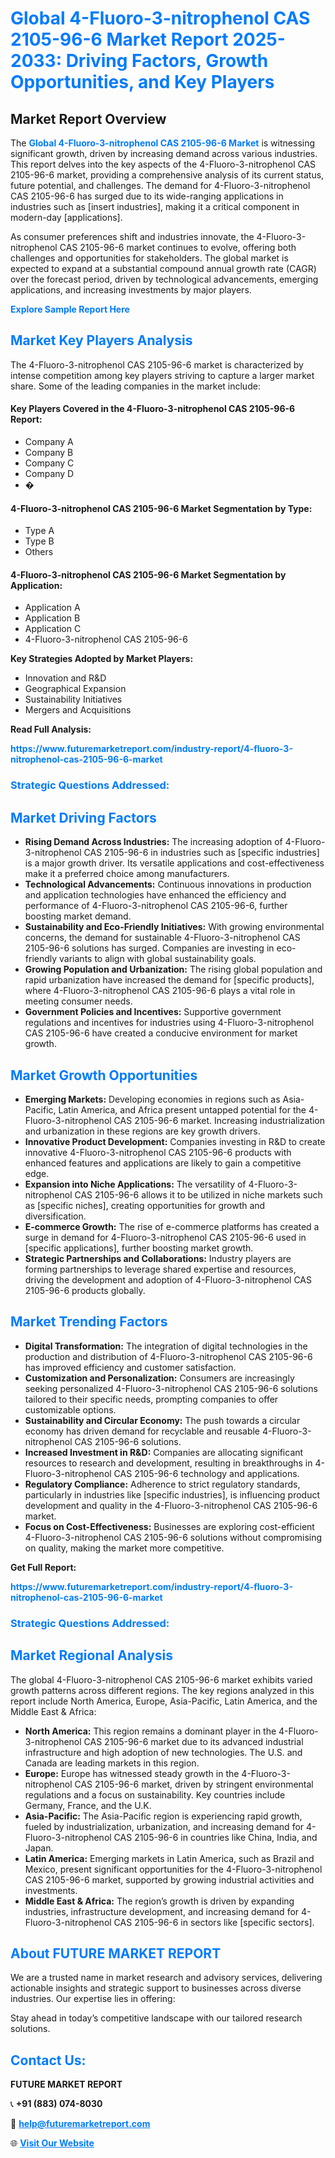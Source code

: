 <h1 style="color: #007BFF;">Global 4-Fluoro-3-nitrophenol CAS 2105-96-6 Market Report 2025-2033: Driving Factors, Growth Opportunities, and Key Players</h1>

<section id="overview">
<h2>Market Report Overview</h2>
<p>The <a href="https://www.futuremarketreport.com/industry-report/4-fluoro-3-nitrophenol-cas-2105-96-6-market" style="color: #007BFF; text-decoration: none;"><strong>Global 4-Fluoro-3-nitrophenol CAS 2105-96-6 Market</strong></a> is witnessing significant growth, driven by increasing demand across various industries. This report delves into the key aspects of the 4-Fluoro-3-nitrophenol CAS 2105-96-6 market, providing a comprehensive analysis of its current status, future potential, and challenges. The demand for 4-Fluoro-3-nitrophenol CAS 2105-96-6 has surged due to its wide-ranging applications in industries such as [insert industries], making it a critical component in modern-day [applications].</p>
<p>As consumer preferences shift and industries innovate, the 4-Fluoro-3-nitrophenol CAS 2105-96-6 market continues to evolve, offering both challenges and opportunities for stakeholders. The global market is expected to expand at a substantial compound annual growth rate (CAGR) over the forecast period, driven by technological advancements, emerging applications, and increasing investments by major players.</p>
</section>

<section id="overview">
<p><a href="https://www.futuremarketreport.com/request-sample/reportId=119436" style="color: #007BFF; text-decoration: none;"><strong>Explore Sample Report Here</strong></a></p>
</section>

<section id="key-players">
<h2 style="color: #007BFF;">Market Key Players Analysis</h2>
<p>The 4-Fluoro-3-nitrophenol CAS 2105-96-6 market is characterized by intense competition among key players striving to capture a larger market share. Some of the leading companies in the market include:</p>
<h4>Key Players Covered in the 4-Fluoro-3-nitrophenol CAS 2105-96-6 Report:</h4>
<ul><li>Company A</li><li>Company B</li><li>Company C</li><li>Company D</li><li>�</li></ul>
<h4>4-Fluoro-3-nitrophenol CAS 2105-96-6 Market Segmentation by Type:</h4>
<ul><li>Type A</li><li>Type B</li><li>Others</li></ul>

<h4>4-Fluoro-3-nitrophenol CAS 2105-96-6 Market Segmentation by Application:</h4>
<ul><li>Application A</li><li>Application B</li><li>Application C</li><li>4-Fluoro-3-nitrophenol CAS 2105-96-6</li></ul>
<p><strong>Key Strategies Adopted by Market Players:</strong></p>
<ul>
<li>Innovation and R&D</li>
<li>Geographical Expansion</li>
<li>Sustainability Initiatives</li>
<li>Mergers and Acquisitions</li>
</ul>
</section>

<section>
<p><strong>Read Full Analysis: </strong></p><a href="https://www.futuremarketreport.com/industry-report/4-fluoro-3-nitrophenol-cas-2105-96-6-market" style="color: #007BFF; text-decoration: none;"><strong>https://www.futuremarketreport.com/industry-report/4-fluoro-3-nitrophenol-cas-2105-96-6-market</strong></a>
<h3 style="color: #007BFF;">Strategic Questions Addressed:</h3>
</section>

<section id="driving-factors">
<h2 style="color: #007BFF;">Market Driving Factors</h2>
<ul>
<li><strong>Rising Demand Across Industries:</strong> The increasing adoption of 4-Fluoro-3-nitrophenol CAS 2105-96-6 in industries such as [specific industries] is a major growth driver. Its versatile applications and cost-effectiveness make it a preferred choice among manufacturers.</li>
<li><strong>Technological Advancements:</strong> Continuous innovations in production and application technologies have enhanced the efficiency and performance of 4-Fluoro-3-nitrophenol CAS 2105-96-6, further boosting market demand.</li>
<li><strong>Sustainability and Eco-Friendly Initiatives:</strong> With growing environmental concerns, the demand for sustainable 4-Fluoro-3-nitrophenol CAS 2105-96-6 solutions has surged. Companies are investing in eco-friendly variants to align with global sustainability goals.</li>
<li><strong>Growing Population and Urbanization:</strong> The rising global population and rapid urbanization have increased the demand for [specific products], where 4-Fluoro-3-nitrophenol CAS 2105-96-6 plays a vital role in meeting consumer needs.</li>
<li><strong>Government Policies and Incentives:</strong> Supportive government regulations and incentives for industries using 4-Fluoro-3-nitrophenol CAS 2105-96-6 have created a conducive environment for market growth.</li>
</ul>
</section>

<section id="growth-opportunities">
<h2 style="color: #007BFF;">Market Growth Opportunities</h2>
<ul>
<li><strong>Emerging Markets:</strong> Developing economies in regions such as Asia-Pacific, Latin America, and Africa present untapped potential for the 4-Fluoro-3-nitrophenol CAS 2105-96-6 market. Increasing industrialization and urbanization in these regions are key growth drivers.</li>
<li><strong>Innovative Product Development:</strong> Companies investing in R&D to create innovative 4-Fluoro-3-nitrophenol CAS 2105-96-6 products with enhanced features and applications are likely to gain a competitive edge.</li>
<li><strong>Expansion into Niche Applications:</strong> The versatility of 4-Fluoro-3-nitrophenol CAS 2105-96-6 allows it to be utilized in niche markets such as [specific niches], creating opportunities for growth and diversification.</li>
<li><strong>E-commerce Growth:</strong> The rise of e-commerce platforms has created a surge in demand for 4-Fluoro-3-nitrophenol CAS 2105-96-6 used in [specific applications], further boosting market growth.</li>
<li><strong>Strategic Partnerships and Collaborations:</strong> Industry players are forming partnerships to leverage shared expertise and resources, driving the development and adoption of 4-Fluoro-3-nitrophenol CAS 2105-96-6 products globally.</li>
</ul>
</section>

<section id="trending-factors">
<h2 style="color: #007BFF;">Market Trending Factors</h2>
<ul>
<li><strong>Digital Transformation:</strong> The integration of digital technologies in the production and distribution of 4-Fluoro-3-nitrophenol CAS 2105-96-6 has improved efficiency and customer satisfaction.</li>
<li><strong>Customization and Personalization:</strong> Consumers are increasingly seeking personalized 4-Fluoro-3-nitrophenol CAS 2105-96-6 solutions tailored to their specific needs, prompting companies to offer customizable options.</li>
<li><strong>Sustainability and Circular Economy:</strong> The push towards a circular economy has driven demand for recyclable and reusable 4-Fluoro-3-nitrophenol CAS 2105-96-6 solutions.</li>
<li><strong>Increased Investment in R&D:</strong> Companies are allocating significant resources to research and development, resulting in breakthroughs in 4-Fluoro-3-nitrophenol CAS 2105-96-6 technology and applications.</li>
<li><strong>Regulatory Compliance:</strong> Adherence to strict regulatory standards, particularly in industries like [specific industries], is influencing product development and quality in the 4-Fluoro-3-nitrophenol CAS 2105-96-6 market.</li>
<li><strong>Focus on Cost-Effectiveness:</strong> Businesses are exploring cost-efficient 4-Fluoro-3-nitrophenol CAS 2105-96-6 solutions without compromising on quality, making the market more competitive.</li>
</ul>
</section>

<section>
<p><strong>Get Full Report: </strong></p><a href="https://www.futuremarketreport.com/industry-report/4-fluoro-3-nitrophenol-cas-2105-96-6-market" style="color: #007BFF; text-decoration: none;"><strong>https://www.futuremarketreport.com/industry-report/4-fluoro-3-nitrophenol-cas-2105-96-6-market</strong></a>
<h3 style="color: #007BFF;">Strategic Questions Addressed:</h3>
</section>


<section id="regional-analysis">
<h2 style="color: #007BFF;">Market Regional Analysis</h2>
<p>The global 4-Fluoro-3-nitrophenol CAS 2105-96-6 market exhibits varied growth patterns across different regions. The key regions analyzed in this report include North America, Europe, Asia-Pacific, Latin America, and the Middle East & Africa:</p>
<ul>
<li><strong>North America:</strong> This region remains a dominant player in the 4-Fluoro-3-nitrophenol CAS 2105-96-6 market due to its advanced industrial infrastructure and high adoption of new technologies. The U.S. and Canada are leading markets in this region.</li>
<li><strong>Europe:</strong> Europe has witnessed steady growth in the 4-Fluoro-3-nitrophenol CAS 2105-96-6 market, driven by stringent environmental regulations and a focus on sustainability. Key countries include Germany, France, and the U.K.</li>
<li><strong>Asia-Pacific:</strong> The Asia-Pacific region is experiencing rapid growth, fueled by industrialization, urbanization, and increasing demand for 4-Fluoro-3-nitrophenol CAS 2105-96-6 in countries like China, India, and Japan.</li>
<li><strong>Latin America:</strong> Emerging markets in Latin America, such as Brazil and Mexico, present significant opportunities for the 4-Fluoro-3-nitrophenol CAS 2105-96-6 market, supported by growing industrial activities and investments.</li>
<li><strong>Middle East & Africa:</strong> The region’s growth is driven by expanding industries, infrastructure development, and increasing demand for 4-Fluoro-3-nitrophenol CAS 2105-96-6 in sectors like [specific sectors].</li>
</ul>
</section>

<footer>
<h2 style="color: #007BFF;">About FUTURE MARKET REPORT</h2>
<p>We are a trusted name in market research and advisory services, delivering actionable insights and strategic support to businesses across diverse industries. Our expertise lies in offering:</p>

<p>Stay ahead in today’s competitive landscape with our tailored research solutions.</p>

<h2 style="color: #007BFF;">Contact Us:</h2>
<p><strong>FUTURE MARKET REPORT</strong></p>
<p>📞 <strong>+91 (883) 074-8030</strong></p>
<p>📧 <strong><a href="mailto:help@futuremarketreport.com" style="color: #007BFF;">help@futuremarketreport.com</a></strong></p>
<p>🌐 <strong><a href="https://www.futuremarketreport.com/" style="color: #007BFF;">Visit Our Website</a></strong></p>
</footer>